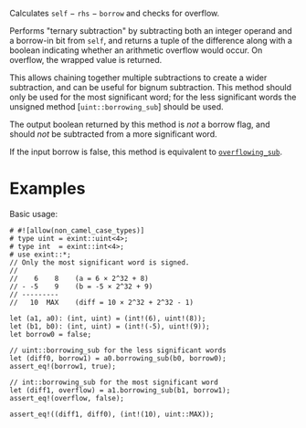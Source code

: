 Calculates `self` &minus; `rhs` &minus; `borrow` and checks for overflow.

Performs "ternary subtraction" by subtracting both an integer operand and a
borrow-in bit from `self`, and returns a tuple of the difference along with a
boolean indicating whether an arithmetic overflow would occur. On overflow, the
wrapped value is returned.

This allows chaining together multiple subtractions to create a wider
subtraction, and can be useful for bignum subtraction. This method should only
be used for the most significant word; for the less significant words the
unsigned method [`uint::borrowing_sub`] should be used.

The output boolean returned by this method is *not* a borrow flag, and should
*not* be subtracted from a more significant word.

If the input borrow is false, this method is equivalent to [`overflowing_sub`].

[`overflowing_sub`]: Self::overflowing_sub

# Examples

Basic usage:

```
# #![allow(non_camel_case_types)]
# type uint = exint::uint<4>;
# type int  = exint::int<4>;
# use exint::*;
// Only the most significant word is signed.
//
//    6    8    (a = 6 × 2^32 + 8)
// - -5    9    (b = -5 × 2^32 + 9)
// ---------
//   10  MAX    (diff = 10 × 2^32 + 2^32 - 1)

let (a1, a0): (int, uint) = (int!(6), uint!(8));
let (b1, b0): (int, uint) = (int!(-5), uint!(9));
let borrow0 = false;

// uint::borrowing_sub for the less significant words
let (diff0, borrow1) = a0.borrowing_sub(b0, borrow0);
assert_eq!(borrow1, true);

// int::borrowing_sub for the most significant word
let (diff1, overflow) = a1.borrowing_sub(b1, borrow1);
assert_eq!(overflow, false);

assert_eq!((diff1, diff0), (int!(10), uint::MAX));
```
